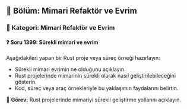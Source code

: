 ## 📘 Bölüm: Mimari Refaktör ve Evrim  
### 🔹 Kategori: Mimari Refaktör ve Evrim  
#### ❓ Soru 1399: Sürekli mimari ve evrim

Aşağıdakileri yapan bir Rust proje veya süreç örneği hazırlayın:

- Sürekli mimari evrimin ne olduğunu açıklayın.
- Rust projelerinde mimarinin sürekli olarak nasıl geliştirilebileceğini gösterin.
- Kod, süreç veya araç örnekleriyle bu yaklaşımın faydalarını belirtin.

🔧 **Görev:** Rust projelerinde mimariyi sürekli geliştirme yollarını açıklayın.
